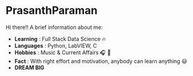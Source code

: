 # PrasanthParaman
Hi there!! A brief information about me:
- <b>Learning</b> : Full Stack Data Science 🔥
- <b>Languages</b> : Python, LabVIEW, C
- <b>Hobbies</b> : Music & Current Affairs 🎧 📰
- <b>Fact</b> : With right effort and motivation, anybody can learn anything 😃
- <b>DREAM BIG</b>
